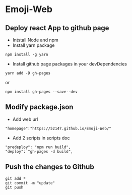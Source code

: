 # Emoji-Web

## Deploy react App to github page
- Intstall Node and npm
- Install yarn package

```
npm install -g yarn
```
- Install github page packages in your devDependencies
```
yarn add -D gh-pages
```
or 
```
npm install gh-pages --save--dev
```

## Modify package.json

- Add web url
```
"homepage":"https://52147.github.io/Emoji-Web/"
```
- Add 2 scripts in scripts doc

```
"predeploy": "npm run build",
"deploy": "gh-pages -d build",
```
## Push the changes to Github
```
git add *
git commit -m "update"
git push
```
